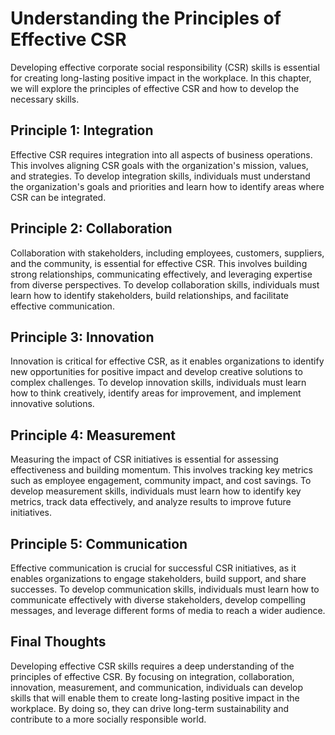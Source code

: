 Understanding the Principles of Effective CSR
====================================================================================

Developing effective corporate social responsibility (CSR) skills is essential for creating long-lasting positive impact in the workplace. In this chapter, we will explore the principles of effective CSR and how to develop the necessary skills.

Principle 1: Integration
------------------------

Effective CSR requires integration into all aspects of business operations. This involves aligning CSR goals with the organization's mission, values, and strategies. To develop integration skills, individuals must understand the organization's goals and priorities and learn how to identify areas where CSR can be integrated.

Principle 2: Collaboration
--------------------------

Collaboration with stakeholders, including employees, customers, suppliers, and the community, is essential for effective CSR. This involves building strong relationships, communicating effectively, and leveraging expertise from diverse perspectives. To develop collaboration skills, individuals must learn how to identify stakeholders, build relationships, and facilitate effective communication.

Principle 3: Innovation
-----------------------

Innovation is critical for effective CSR, as it enables organizations to identify new opportunities for positive impact and develop creative solutions to complex challenges. To develop innovation skills, individuals must learn how to think creatively, identify areas for improvement, and implement innovative solutions.

Principle 4: Measurement
------------------------

Measuring the impact of CSR initiatives is essential for assessing effectiveness and building momentum. This involves tracking key metrics such as employee engagement, community impact, and cost savings. To develop measurement skills, individuals must learn how to identify key metrics, track data effectively, and analyze results to improve future initiatives.

Principle 5: Communication
--------------------------

Effective communication is crucial for successful CSR initiatives, as it enables organizations to engage stakeholders, build support, and share successes. To develop communication skills, individuals must learn how to communicate effectively with diverse stakeholders, develop compelling messages, and leverage different forms of media to reach a wider audience.

Final Thoughts
--------------

Developing effective CSR skills requires a deep understanding of the principles of effective CSR. By focusing on integration, collaboration, innovation, measurement, and communication, individuals can develop skills that will enable them to create long-lasting positive impact in the workplace. By doing so, they can drive long-term sustainability and contribute to a more socially responsible world.
